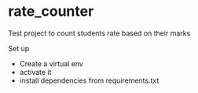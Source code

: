 # rate_counter
Test project to count students rate based on their marks


Set up

- Create a virtual env
- activate it
- install dependencies from requirements.txt